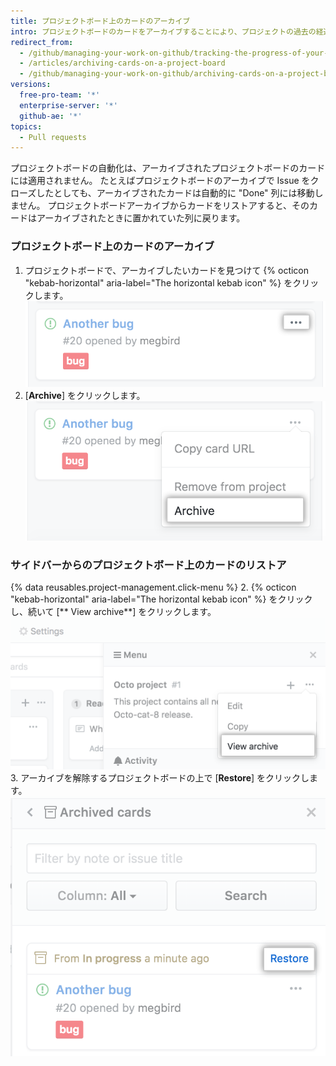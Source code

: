 ```yaml
---
title: プロジェクトボード上のカードのアーカイブ
intro: プロジェクトボードのカードをアーカイブすることにより、プロジェクトの過去の経過を失うことなくワークフローを整理できます。
redirect_from:
  - /github/managing-your-work-on-github/tracking-the-progress-of-your-work-with-project-boards/archiving-cards-on-a-project-board
  - /articles/archiving-cards-on-a-project-board
  - /github/managing-your-work-on-github/archiving-cards-on-a-project-board
versions:
  free-pro-team: '*'
  enterprise-server: '*'
  github-ae: '*'
topics:
  - Pull requests
---
```


プロジェクトボードの自動化は、アーカイブされたプロジェクトボードのカードには適用されません。 たとえばプロジェクトボードのアーカイブで Issue をクローズしたとしても、アーカイブされたカードは自動的に "Done" 列には移動しません。 プロジェクトボードアーカイブからカードをリストアすると、そのカードはアーカイブされたときに置かれていた列に戻ります。

### プロジェクトボード上のカードのアーカイブ

1. プロジェクトボードで、アーカイブしたいカードを見つけて {% octicon "kebab-horizontal" aria-label="The horizontal kebab icon" %} をクリックします。 ![プロジェクトボードカードの編集オプションのリスト](/assets/images/help/projects/select-archiving-options-project-board-card.png)
2. [**Archive**] をクリックします。 ![メニューからのアーカイブオプションの選択](/assets/images/help/projects/archive-project-board-card.png)

### サイドバーからのプロジェクトボード上のカードのリストア

{% data reusables.project-management.click-menu %}
2. {% octicon "kebab-horizontal" aria-label="The horizontal kebab icon" %} をクリックし、続いて [** View archive**] をクリックします。 ![メニューからのアーカイブの表示オプションの選択](/assets/images/help/projects/select-view-archive-option-project-board-card.png)
3. アーカイブを解除するプロジェクトボードの上で [**Restore**] をクリックします。 ![プロジェクトボードカードのリストアの選択](/assets/images/help/projects/restore-card.png)
